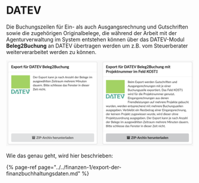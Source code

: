 # DATEV

Die Buchungszeilen für Ein- als auch Ausgangsrechnung und Gutschriften sowie die zugehörigen Originalbelege, die während der Arbeit mit der Agenturverwaltung im System entstehen können über das DATEV-Modul **Beleg2Buchung** an DATEV übertragen werden um z.B. vom Steuerberater weiterverarbeitet werden zu können.

![](../../.gitbook/assets/bildschirmfoto-2021-06-27-um-13.31.43.png)

Wie das genau geht, wird hier beschrieben:

{% page-ref page="../../finanzen-1/export-der-finanzbuchhaltungsdaten.md" %}





